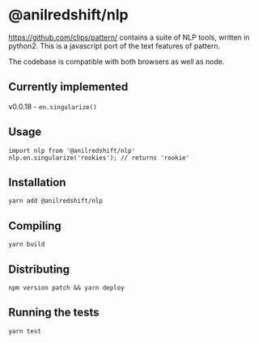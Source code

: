 # @anilredshift/nlp
https://github.com/clips/pattern/ contains a suite of NLP tools, written in python2. This is a javascript port of the text features of pattern.

The codebase is compatible with both browsers as well as node.

## Currently implemented
v0.0.18 - `en.singularize()`

## Usage
```
import nlp from '@anilredshift/nlp'
nlp.en.singularize('rookies'); // returns 'rookie'
```

## Installation
`yarn add @anilredshift/nlp`

## Compiling
`yarn build`

## Distributing
`npm version patch && yarn deploy`


## Running the tests
`yarn test`
